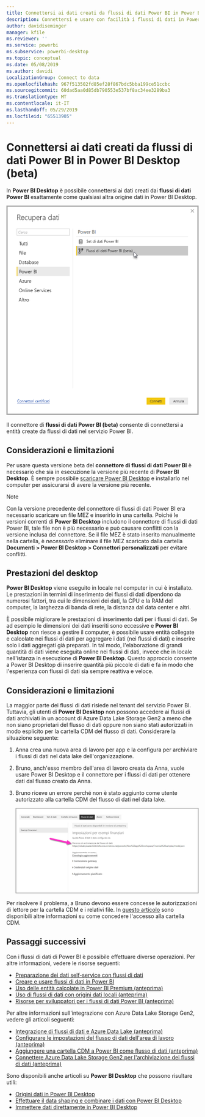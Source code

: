 ```yaml
---
title: Connettersi ai dati creati da flussi di dati Power BI in Power BI Desktop (beta)
description: Connettersi e usare con facilità i flussi di dati in Power BI Desktop
author: davidiseminger
manager: kfile
ms.reviewer: ''
ms.service: powerbi
ms.subservice: powerbi-desktop
ms.topic: conceptual
ms.date: 05/08/2019
ms.author: davidi
LocalizationGroup: Connect to data
ms.openlocfilehash: 967f513502fd85ef28f867bdc5bba199ce51ccbc
ms.sourcegitcommit: 60dad5aa0d85db790553e537bf8ac34ee3289ba3
ms.translationtype: MT
ms.contentlocale: it-IT
ms.lasthandoff: 05/29/2019
ms.locfileid: "65513905"
---
```

# <a name="connect-to-data-created-by-power-bi-dataflows-in-power-bi-desktop-beta"></a>Connettersi ai dati creati da flussi di dati Power BI in Power BI Desktop (beta)
In **Power BI Desktop** è possibile connettersi ai dati creati dai **flussi di dati Power BI** esattamente come qualsiasi altra origine dati in Power BI Desktop.

![Connettersi ai flussi di dati](media/desktop-connect-dataflows/connect-dataflows_01.png)

Il connettore di **flussi di dati Power BI (beta)** consente di connettersi a entità create da flussi di dati nel servizio Power BI. 

## <a name="considerations-and-limitations"></a>Considerazioni e limitazioni

Per usare questa versione beta del **connettore di flussi di dati Power BI** è necessario che sia in esecuzione la versione più recente di **Power BI Desktop**. È sempre possibile [scaricare Power BI Desktop](desktop-get-the-desktop.md) e installarlo nel computer per assicurarsi di avere la versione più recente.  

> [!NOTE]
> Con la versione precedente del connettore di flussi di dati Power BI era necessario scaricare un file MEZ e inserirlo in una cartella. Poiché le versioni correnti di **Power BI Desktop** includono il connettore di flussi di dati Power BI, tale file non è più necessario e può causare conflitti con la versione inclusa del connettore. Se il file MEZ è stato inserito manualmente nella cartella, è *necessario* eliminare il file MEZ scaricato dalla cartella **Documenti > Power BI Desktop > Connettori personalizzati** per evitare conflitti. 

## <a name="desktop-performance"></a>Prestazioni del desktop
**Power BI Desktop** viene eseguito in locale nel computer in cui è installato. Le prestazioni in termini di inserimento dei flussi di dati dipendono da numerosi fattori, tra cui le dimensioni dei dati, la CPU e la RAM del computer, la larghezza di banda di rete, la distanza dal data center e altri.

È possibile migliorare le prestazioni di inserimento dati per i flussi di dati. Se ad esempio le dimensioni dei dati inseriti sono eccessive e **Power BI Desktop** non riesce a gestire il computer, è possibile usare entità collegate e calcolate nei flussi di dati per aggregare i dati (nei flussi di dati) e inserire solo i dati aggregati già preparati. In tal modo, l'elaborazione di grandi quantità di dati viene eseguita online nei flussi di dati, invece che in locale nell'istanza in esecuzione di **Power BI Desktop**. Questo approccio consente a Power BI Desktop di inserire quantità più piccole di dati e fa in modo che l'esperienza con flussi di dati sia sempre reattiva e veloce.

## <a name="considerations-and-limitations"></a>Considerazioni e limitazioni

La maggior parte dei flussi di dati risiede nel tenant del servizio Power BI. Tuttavia, gli utenti di **Power BI Desktop** non possono accedere ai flussi di dati archiviati in un account di Azure Data Lake Storage Gen2 a meno che non siano proprietari del flusso di dati oppure non siano stati autorizzati in modo esplicito per la cartella CDM del flusso di dati. Considerare la situazione seguente:

1.  Anna crea una nuova area di lavoro per app e la configura per archiviare i flussi di dati nel data lake dell'organizzazione.
2.  Bruno, anch'esso membro dell'area di lavoro creata da Anna, vuole usare Power BI Desktop e il connettore per i flussi di dati per ottenere dati dal flusso creato da Anna.
3.  Bruno riceve un errore perché non è stato aggiunto come utente autorizzato alla cartella CDM del flusso di dati nel data lake.

    ![Errore durante il tentativo di usare il flusso di dati](media/service-dataflows-configure-workspace-storage-settings/dataflow-storage-settings_08.jpg)

Per risolvere il problema, a Bruno devono essere concesse le autorizzazioni di lettore per la cartella CDM e i relativi file. In [questo articolo](https://go.microsoft.com/fwlink/?linkid=2029121) sono disponibili altre informazioni su come concedere l'accesso alla cartella CDM.




## <a name="next-steps"></a>Passaggi successivi
Con i flussi di dati di Power BI è possibile effettuare diverse operazioni. Per altre informazioni, vedere le risorse seguenti:

* [Preparazione dei dati self-service con flussi di dati](service-dataflows-overview.md)
* [Creare e usare flussi di dati in Power BI](service-dataflows-create-use.md)
* [Uso delle entità calcolate in Power BI Premium (anteprima)](service-dataflows-computed-entities-premium.md)
* [Uso di flussi di dati con origini dati locali (anteprima)](service-dataflows-on-premises-gateways.md)
* [Risorse per sviluppatori per i flussi di dati Power BI (anteprima)](service-dataflows-developer-resources.md)

Per altre informazioni sull'integrazione con Azure Data Lake Storage Gen2, vedere gli articoli seguenti:

* [Integrazione di flussi di dati e Azure Data Lake (anteprima)](service-dataflows-azure-data-lake-integration.md)
* [Configurare le impostazioni del flusso di dati dell'area di lavoro (anteprima)](service-dataflows-configure-workspace-storage-settings.md)
* [Aggiungere una cartella CDM a Power BI come flusso di dati (anteprima)](service-dataflows-add-cdm-folder.md)
* [Connettere Azure Data Lake Storage Gen2 per l'archiviazione dei flussi di dati (anteprima)](service-dataflows-connect-azure-data-lake-storage-gen2.md)

Sono disponibili anche articoli su **Power BI Desktop** che possono risultare utili:

* [Origini dati in Power BI Desktop](desktop-data-sources.md)
* [Effettuare il data shaping e combinare i dati con Power BI Desktop](desktop-shape-and-combine-data.md)
* [Immettere dati direttamente in Power BI Desktop](desktop-enter-data-directly-into-desktop.md)   

